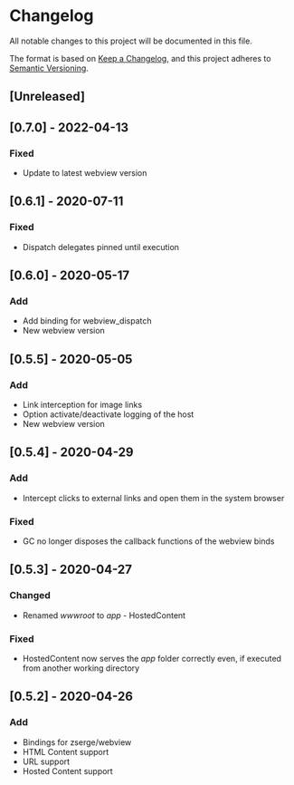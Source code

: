 # Changelog
All notable changes to this project will be documented in this file.

The format is based on [Keep a Changelog](https://keepachangelog.com/en/1.0.0/),
and this project adheres to [Semantic Versioning](https://semver.org/spec/v2.0.0.html).

## [Unreleased]

## [0.7.0] - 2022-04-13
### Fixed
- Update to latest webview version

## [0.6.1] - 2020-07-11
### Fixed
- Dispatch delegates pinned until execution

## [0.6.0] - 2020-05-17
### Add
- Add binding for webview_dispatch
- New webview version

## [0.5.5] - 2020-05-05
### Add
- Link interception for image links
- Option activate/deactivate logging of the host
- New webview version

## [0.5.4] - 2020-04-29
### Add
- Intercept clicks to external links and open them in the system browser

### Fixed
- GC no longer disposes the callback functions of the webview binds

## [0.5.3] - 2020-04-27
### Changed
- Renamed *wwwroot* to *app* - HostedContent

### Fixed
- HostedContent now serves the *app* folder correctly even, if executed from another working directory

## [0.5.2] - 2020-04-26
### Add
- Bindings for zserge/webview
- HTML Content support
- URL support
- Hosted Content support
